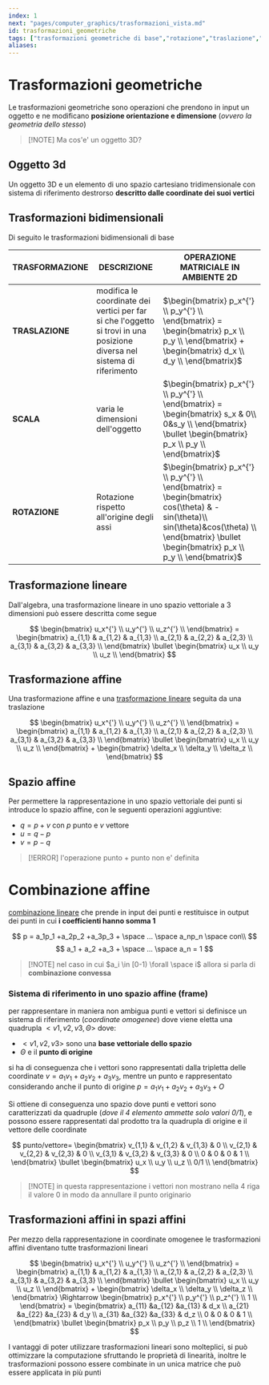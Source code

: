 ```yaml
---
index: 1
next: "pages/computer_graphics/trasformazioni_vista.md"
id: trasformazioni_geometriche
tags: ["trasformazioni geometriche di base","rotazione","traslazione","scala","trasformazione affine","spazio affine"]
aliases:
---
```


# Trasformazioni geometriche

Le trasformazioni geometriche sono operazioni che prendono in input un oggetto e ne modificano **posizione orientazione e dimensione** (*ovvero la geometria dello stesso*)

>[!NOTE] Ma cos'e' un oggetto 3D?

## Oggetto 3d

Un oggetto 3D e un elemento di uno spazio cartesiano tridimensionale con sistema di riferimento destrorso **descritto dalle coordinate dei suoi vertici**

## Trasformazioni bidimensionali

Di seguito le trasformazioni bidimensionali di base

| **TRASFORMAZIONE** | DESCRIZIONE                                                                                                              | OPERAZIONE MATRICIALE IN AMBIENTE 2D                                                                                                                                                               |
| ------------------ | ------------------------------------------------------------------------------------------------------------------------ | -------------------------------------------------------------------------------------------------------------------------------------------------------------------------------------------------- |
| **TRASLAZIONE**    | modifica le coordinate dei vertici per far si che l'oggetto si trovi in una posizione diversa nel sistema di riferimento | $\begin{bmatrix} p_x^{'} \\ p_y^{'} \\ \end{bmatrix} =  \begin{bmatrix} p_x \\ p_y \\ \end{bmatrix} + \begin{bmatrix} d_x \\ d_y \\ \end{bmatrix}$                                                 |
| **SCALA**          | varia le dimensioni dell'oggetto                                                                                         | $\begin{bmatrix} p_x^{'} \\ p_y^{'} \\ \end{bmatrix} =  \begin{bmatrix} s_x & 0\\ 0&s_y \\ \end{bmatrix} \bullet \begin{bmatrix} p_x \\ p_y \\ \end{bmatrix}$                                      |
| **ROTAZIONE**      | Rotazione rispetto all'origine degli assi                                                                                | $\begin{bmatrix} p_x^{'} \\ p_y^{'} \\ \end{bmatrix} =  \begin{bmatrix} cos(\theta) & -sin(\theta)\\ sin(\theta)&cos(\theta) \\ \end{bmatrix} \bullet \begin{bmatrix} p_x \\ p_y \\ \end{bmatrix}$ |

## Trasformazione lineare

Dall'algebra, una trasformazione lineare in uno spazio vettoriale a 3 dimensioni può essere descritta come segue

$$
\begin{bmatrix}
u_x^{'} \\
u_y^{'} \\
u_z^{'} \\
\end{bmatrix} =
\begin{bmatrix}
a_{1,1} & a_{1,2} & a_{1,3} \\
a_{2,1} & a_{2,2} & a_{2,3} \\
a_{3,1} & a_{3,2} & a_{3,3} \\
\end{bmatrix} \bullet
\begin{bmatrix}
u_x \\
u_y \\
u_z \\
\end{bmatrix}
$$

## Trasformazione affine

Una trasformazione affine e una [trasformazione lineare](#trasformazione%20lineare) seguita da una traslazione

$$
\begin{bmatrix}
u_x^{'} \\
u_y^{'} \\
u_z^{'} \\
\end{bmatrix} =
\begin{bmatrix}
a_{1,1} & a_{1,2} & a_{1,3} \\
a_{2,1} & a_{2,2} & a_{2,3} \\
a_{3,1} & a_{3,2} & a_{3,3} \\
\end{bmatrix} \bullet
\begin{bmatrix}
u_x \\
u_y \\
u_z \\
\end{bmatrix} +
\begin{bmatrix}
\delta_x \\
\delta_y \\
\delta_z \\
\end{bmatrix}
$$

## Spazio affine

Per permettere la rappresentazione in uno spazio vettoriale dei punti si introduce lo spazio affine, con le seguenti operazioni aggiuntive:

- $q = p+v$ con $p$ punto e $v$ vettore
- $u = q - p$
- $v = p - q$

> [!ERROR] l'operazione punto + punto non e' definita

# Combinazione affine

[combinazione lineare](#Trasformazione%20lineare) che prende in input dei punti e restituisce in output dei punti in cui **i coefficienti hanno somma $1$**

$$
p = a_1p_1 +a_2p_2 +a_3p_3 + \space ... \space a_np_n \space con\\
$$
$$
a_1 + a_2 +a_3 + \space ... \space a_n = 1
$$

>[!NOTE] nel caso in cui $a_i \in [0-1) \forall \space i$ allora si parla di **combinazione convessa**

### Sistema di riferimento in uno spazio affine (frame)

per rappresentare in maniera non ambigua punti e vettori si definisce un sistema di riferimento (*coordinate omogenee*) dove viene eletta una quadrupla $<v1,v2,v3,\Theta>$ dove:

- $<v1,v2,v3>$ sono una **base vettoriale dello spazio**
- $\Theta$ e il **punto di origine**

si ha di conseguenza che i vettori sono rappresentati dalla tripletta delle coordinate $v = a_1v_1 +a_2v_2 +a_3v_3$, mentre un punto e rappresentato considerando anche il punto di origine $p = a_1v_1 +a_2v_2 +a_3v_3 + O$

Si ottiene di conseguenza uno spazio dove punti e vettori sono caratterizzati da quadruple (*dove il 4 elemento ammette solo valori $0/1$*), e possono essere rappresentati dal prodotto tra la quadrupla di origine e il vettore delle coordinate

$$
punto/vettore=
\begin{bmatrix}
v_{1,1} & v_{1,2} & v_{1,3} & 0 \\
v_{2,1} & v_{2,2} & v_{2,3} & 0 \\
v_{3,1} & v_{3,2} & v_{3,3} & 0 \\
0 & 0 & 0 & 1 \\
\end{bmatrix} \bullet
\begin{bmatrix}
u_x \\
u_y \\
u_z \\
0/1 \\
\end{bmatrix}
$$

>[!NOTE] in questa rappresentazione i vettori non mostrano nella 4 riga il valore $0$ in modo da annullare il punto originario

## Trasformazioni affini in spazi affini

Per mezzo della rappresentazione in coordinate omogenee le trasformazioni affini diventano tutte trasformazioni lineari

$$
\begin{bmatrix}
u_x^{'} \\
u_y^{'} \\
u_z^{'} \\
\end{bmatrix} =
\begin{bmatrix}
a_{1,1} & a_{1,2} & a_{1,3} \\
a_{2,1} & a_{2,2} & a_{2,3} \\
a_{3,1} & a_{3,2} & a_{3,3} \\
\end{bmatrix} \bullet
\begin{bmatrix}
u_x \\
u_y \\
u_z \\
\end{bmatrix} +
\begin{bmatrix}
\delta_x \\
\delta_y \\
\delta_z \\
\end{bmatrix} \Rightarrow
\begin{bmatrix}
p_x^{'} \\
p_y^{'} \\
p_z^{'} \\
1 \\
\end{bmatrix} =
\begin{bmatrix}
a_{11} &a_{12} &a_{13} & d_x \\
a_{21} &a_{22} &a_{23} & d_y \\
a_{31} &a_{32} &a_{33} & d_z \\
0 & 0 & 0 & 1 \\
\end{bmatrix} \bullet
\begin{bmatrix}
p_x \\
p_y \\
p_z \\
1 \\
\end{bmatrix}
$$

I vantaggi di poter utilizzare trasformazioni lineari sono molteplici, si può ottimizzare la computazione sfruttando le proprietà di linearità, inoltre le trasformazioni possono essere combinate in un unica matrice che può essere applicata in più punti
